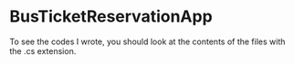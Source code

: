 # BusTicketReservationApp

To see the codes I wrote, you should look at the contents of the files with the .cs extension.

